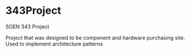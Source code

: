 # 343Project
SOEN 343 Project

Project that was designed to be component and hardware purchasing site. Used to implement architecture patterns
